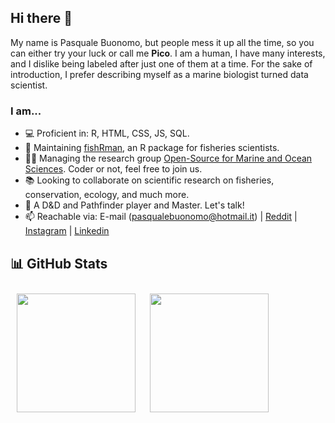 ## Hi there 👋

My name is Pasquale Buonomo, but people mess it up all the time, so you can either try your luck or call me **Pico**. I am a human, I have many interests, and I dislike being labeled after just one of them at a time. For the sake of introduction, I prefer describing myself as a marine biologist turned data scientist.

<!--
**Shyentist/Shyentist** is a ✨ _special_ ✨ repository because its `README.md` (this file) appears on your GitHub profile.

Here are some ideas to get you started:-->
### I am...

- <span>&#128187;</span> Proficient in: R, HTML, CSS, JS, SQL.
- <span>&#127907;</span> Maintaining [fishRman](https://github.com/Shyentist/fish-r-man), an R package for fisheries scientists.
- <span>&#128104;&#8205;&#127891;</span> Managing the research group [Open-Source for Marine and Ocean Sciences](https://osmos.xyz). Coder or not, feel free to join us.
- <span>&#128218;</span> Looking to collaborate on scientific research on fisheries, conservation, ecology, and much more.
- <span>&#128050;</span> A D&D and Pathfinder player and Master. Let's talk!
- 📫 Reachable via: E-mail (pasqualebuonomo@hotmail.it) | [Reddit](https://www.reddit.com/user/Pico_Shyentist) | [Instagram](https://www.instagram.com/pico_shyentist/)  | [Linkedin](https://www.linkedin.com/in/pasqualebuonomo/)

## <span>&#128202;</span> GitHub Stats
<!--![GitHub stats](https://github-readme-stats.vercel.app/api?username=Shyentist&show_icons=true&theme=nord)
![Top Langs](https://github-readme-stats.vercel.app/api/top-langs/?username=Shyentist&theme=nord)-->
<img align="left" src="https://github-readme-stats.vercel.app/api?username=Shyentist&show_icons=true&theme=nord" style="height: 190px; padding:10px;"/>
<img align="left" src="https://github-readme-stats.vercel.app/api/top-langs/?username=Shyentist&theme=nord" style="height: 190px; padding:10px;"/>
